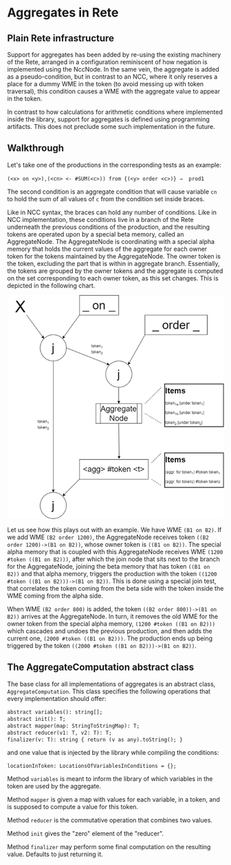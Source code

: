# Aggregates in Rete
## Plain Rete infrastructure
Support for aggregates has been added by re-using the existing machinery of the Rete, arranged in a configuration 
reminiscent of how negation is implemented using the NccNode. In the same vein, the aggregate is added as a
pseudo-condition, but in contrast to an NCC, where it only reserves a place for a dummy WME in the token (to avoid
messing up with token traversal), this condition causes a WME with the aggregate value to appear in the token.

In contrast to how calculations for arithmetic conditions where implemented inside the library, support for aggregates
is defined using programming artifacts. This does not preclude some such implementation in the future.

## Walkthrough
Let's take one of the productions in the corresponding tests as an example:

`(<x> on <y>),(<cn> <- #SUM(<c>)) from {(<y> order <c>)} ⇒  prod1`

The second condition is an aggregate condition that will cause variable `cn` to hold the sum of all values of `c`
from the condition set inside braces.

Like in NCC syntax, the braces can hold any number of conditions. Like in NCC implementation, these conditions live
in a branch of the Rete underneath the previous conditions of the production, and the resulting tokens are operated
upon by a special beta memory, called an AggregateNode. The AggregateNode is coordinating with a special alpha
memory that holds the current values of the aggregate for each owner token for the tokens maintained by the 
AggregateNode. The owner token is the token, excluding the part that is within in aggregate branch. Essentially, the
tokens are grouped by the owner tokens and the aggregate is computed on the set corresponding to each owner token,
as this set changes. This is depicted in the following chart.

![Rete with Aggregate Node](drawio/AggregateNode.png)

Let us see how this plays out with an example. We have WME `(B1 on B2)`. If we add WME `(B2 order 1200)`, the AggregateNode
receives token `((B2 order 1200)->(B1 on B2))`, whose owner token is `((B1 on B2))`. The special alpha memory that is
coupled with this AggregateNode receives WME `(1200 #token ((B1 on B2)))`, after which the join node that sits next to
the branch for the AggregateNode, joining the beta memory that has token `((B1 on B2))` and that alpha memory, triggers
the production with the token `((1200 #token ((B1 on B2)))->(B1 on B2))`. This is done using a special join test, that 
correlates the token coming from the beta side with the token inside the WME coming from the alpha side. 

When WME `(B2 order 800)` is added, the token `((B2 order 800))->(B1 on B2))` arrives at the AggregateNode. In turn, it
removes the old WME for the owner token from the special alpha memory, `(1200 #token ((B1 on B2)))` which cascades and
undoes the previous production, and then adds the current one, `(2000 #token ((B1 on B2)))`. The production ends up
being triggered by the token `((2000 #token ((B1 on B2)))->(B1 on B2))`.

## The AggregateComputation abstract class
The base class for all implementations of aggregates is an abstract class, `AggregateComputation`. This class
specifies the following operations that every implementation should offer:

    abstract variables(): string[];
    abstract init(): T;
    abstract mapper(map: StringToStringMap): T;
    abstract reducer(v1: T, v2: T): T;
    finalizer(v: T): string { return (v as any).toString(); }

and one value that is injected by the library while compiling the conditions:

    locationInToken: LocationsOfVariablesInConditions = {};

Method `variables` is meant to inform the library of which variables in the token are used by the aggregate.

Method `mapper` is given a map with values for each variable, in a token, and is supposed to compute a 
value for this token.

Method `reducer` is the commutative operation that combines two values.

Method `init` gives the "zero" element of the "reducer".

Method `finalizer` may perform some final computation on the resulting value. Defaults to just returning it.
